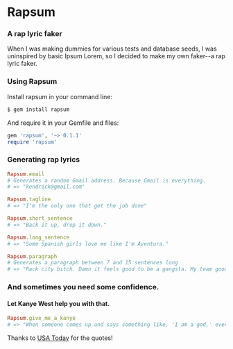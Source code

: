 # Rapsum
### A rap lyric faker

When I was making dummies for various tests and database seeds, I was uninspired by basic Ipsum Lorem, so I decided to make my own faker--a rap lyric faker.

### Using Rapsum

Install rapsum in your command line:
```bash
$ gem install rapsum
```

And require it in your Gemfile and files:
```ruby
gem 'rapsum', '~> 0.1.1'
require 'rapsum'
```

### Generating rap lyrics

```ruby
Rapsum.email
# Generates a random Gmail address. Because Gmail is everything.
# => "kendrick@gmail.com"

Rapsum.tagline
# => "I'm the only one that get the job done"

Rapsum.short_sentence
# => "Back it up, drop it down."

Rapsum.long_sentence
# => "Some Spanish girls love me like I'm Aventura."

Rapsum.paragraph
# Generates a paragraph between 7 and 15 sentences long
# => "Rack city bitch. Damn it feels good to be a gangsta. My team good, we don't even need a mascot. Let's turn this bitch into a burial. It's raining hunnids. I might cause a cold front if I take a deep breath. Some wayyyyy, free Breezy ho. Story stay the same through the money and the fame. Add the whole top diamond and the bottom row's gold. All I do is cash out. I woke up like this. 25 sittin on 25 mill."
```

### And sometimes you need some confidence.
#### Let Kanye West help you with that.

```ruby
Rapsum.give_me_a_kanye
# => "When someone comes up and says something like, 'I am a god,' everybody says 'who does he think he is?' I just told you who I thought I was. A god. I just told you. That's who I think I am."
```
Thanks to [USA Today](http://usatoday30.usatoday.com/exp/kanye/kanye.html) for the quotes!